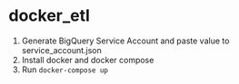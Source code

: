 # docker_etl

1. Generate BigQuery Service Account and paste value to service_account.json
2. Install docker and docker compose
3. Run `docker-compose up`
